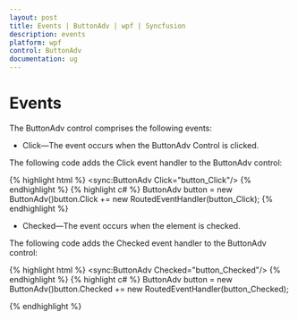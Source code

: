 ```yaml
---
layout: post
title: Events | ButtonAdv | wpf | Syncfusion
description: events
platform: wpf
control: ButtonAdv
documentation: ug
---
```


# Events

The ButtonAdv control comprises the following events:

* Click—The event occurs when the ButtonAdv Control is clicked.

The following code adds the Click event handler to the ButtonAdv control:

{% highlight html %}
<sync:ButtonAdv Click="button_Click"/></td></tr>
{% endhighlight %}
{% highlight c# %}
ButtonAdv button = new ButtonAdv()button.Click += new RoutedEventHandler(button_Click);
{% endhighlight %}


* Checked—The event occurs when the element is checked.

The following code adds the Checked event handler to the ButtonAdv control:

{% highlight html %}
<sync:ButtonAdv Checked="button_Checked"/>
{% endhighlight %}
{% highlight c# %}
ButtonAdv button = new ButtonAdv()button.Checked += new RoutedEventHandler(button_Checked);

{% endhighlight  %}

